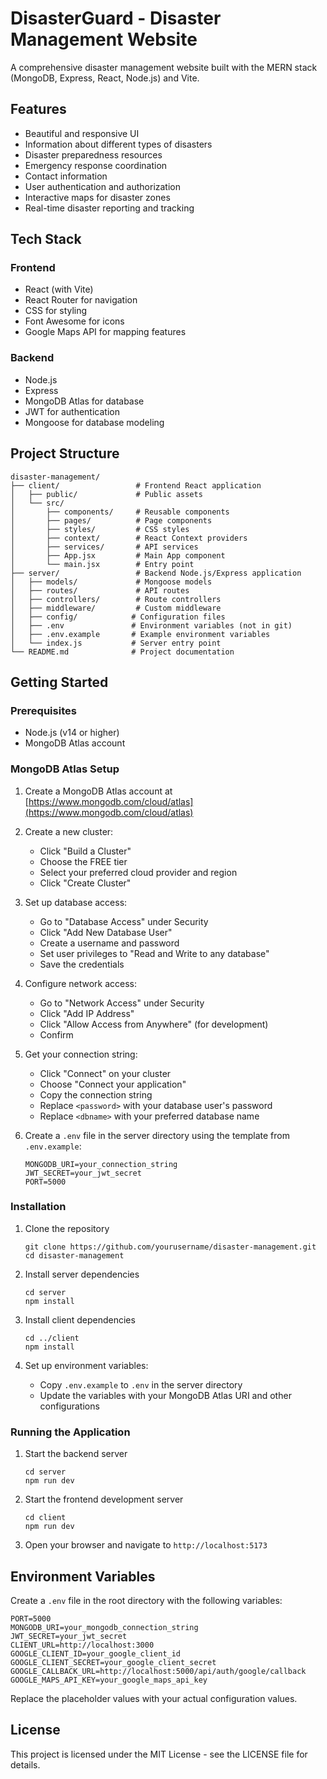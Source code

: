 # DisasterGuard - Disaster Management Website

A comprehensive disaster management website built with the MERN stack (MongoDB, Express, React, Node.js) and Vite.

## Features

- Beautiful and responsive UI
- Information about different types of disasters
- Disaster preparedness resources
- Emergency response coordination
- Contact information
- User authentication and authorization
- Interactive maps for disaster zones
- Real-time disaster reporting and tracking

## Tech Stack

### Frontend
- React (with Vite)
- React Router for navigation
- CSS for styling
- Font Awesome for icons
- Google Maps API for mapping features

### Backend
- Node.js
- Express
- MongoDB Atlas for database
- JWT for authentication
- Mongoose for database modeling

## Project Structure

```
disaster-management/
├── client/                 # Frontend React application
│   ├── public/             # Public assets
│   └── src/
│       ├── components/     # Reusable components
│       ├── pages/          # Page components
│       ├── styles/         # CSS styles
│       ├── context/        # React Context providers
│       ├── services/       # API services
│       ├── App.jsx         # Main App component
│       └── main.jsx        # Entry point
├── server/                 # Backend Node.js/Express application
│   ├── models/             # Mongoose models
│   ├── routes/             # API routes
│   ├── controllers/        # Route controllers
│   ├── middleware/         # Custom middleware
│   ├── config/            # Configuration files
│   ├── .env               # Environment variables (not in git)
│   ├── .env.example       # Example environment variables
│   └── index.js           # Server entry point
└── README.md              # Project documentation
```

## Getting Started

### Prerequisites

- Node.js (v14 or higher)
- MongoDB Atlas account

### MongoDB Atlas Setup

1. Create a MongoDB Atlas account at [https://www.mongodb.com/cloud/atlas](https://www.mongodb.com/cloud/atlas)

2. Create a new cluster:
   - Click "Build a Cluster"
   - Choose the FREE tier
   - Select your preferred cloud provider and region
   - Click "Create Cluster"

3. Set up database access:
   - Go to "Database Access" under Security
   - Click "Add New Database User"
   - Create a username and password
   - Set user privileges to "Read and Write to any database"
   - Save the credentials

4. Configure network access:
   - Go to "Network Access" under Security
   - Click "Add IP Address"
   - Click "Allow Access from Anywhere" (for development)
   - Confirm

5. Get your connection string:
   - Click "Connect" on your cluster
   - Choose "Connect your application"
   - Copy the connection string
   - Replace `<password>` with your database user's password
   - Replace `<dbname>` with your preferred database name

6. Create a `.env` file in the server directory using the template from `.env.example`:
   ```
   MONGODB_URI=your_connection_string
   JWT_SECRET=your_jwt_secret
   PORT=5000
   ```

### Installation

1. Clone the repository
   ```
   git clone https://github.com/yourusername/disaster-management.git
   cd disaster-management
   ```

2. Install server dependencies
   ```
   cd server
   npm install
   ```

3. Install client dependencies
   ```
   cd ../client
   npm install
   ```

4. Set up environment variables:
   - Copy `.env.example` to `.env` in the server directory
   - Update the variables with your MongoDB Atlas URI and other configurations

### Running the Application

1. Start the backend server
   ```
   cd server
   npm run dev
   ```

2. Start the frontend development server
   ```
   cd client
   npm run dev
   ```

3. Open your browser and navigate to `http://localhost:5173`

## Environment Variables

Create a `.env` file in the root directory with the following variables:

```
PORT=5000
MONGODB_URI=your_mongodb_connection_string
JWT_SECRET=your_jwt_secret
CLIENT_URL=http://localhost:3000
GOOGLE_CLIENT_ID=your_google_client_id
GOOGLE_CLIENT_SECRET=your_google_client_secret
GOOGLE_CALLBACK_URL=http://localhost:5000/api/auth/google/callback
GOOGLE_MAPS_API_KEY=your_google_maps_api_key
```

Replace the placeholder values with your actual configuration values.

## License

This project is licensed under the MIT License - see the LICENSE file for details. 